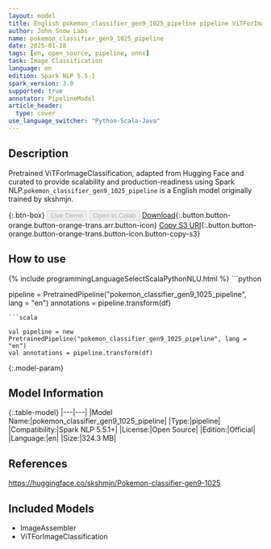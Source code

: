 ```yaml
---
layout: model
title: English pokemon_classifier_gen9_1025_pipeline pipeline ViTForImageClassification from skshmjn
author: John Snow Labs
name: pokemon_classifier_gen9_1025_pipeline
date: 2025-01-28
tags: [en, open_source, pipeline, onnx]
task: Image Classification
language: en
edition: Spark NLP 5.5.1
spark_version: 3.0
supported: true
annotator: PipelineModel
article_header:
  type: cover
use_language_switcher: "Python-Scala-Java"
---
```


## Description

Pretrained ViTForImageClassification, adapted from Hugging Face and curated to provide scalability and production-readiness using Spark NLP.`pokemon_classifier_gen9_1025_pipeline` is a English model originally trained by skshmjn.

{:.btn-box}
<button class="button button-orange" disabled>Live Demo</button>
<button class="button button-orange" disabled>Open in Colab</button>
[Download](https://s3.amazonaws.com/auxdata.johnsnowlabs.com/public/models/pokemon_classifier_gen9_1025_pipeline_en_5.5.1_3.0_1738022905911.zip){:.button.button-orange.button-orange-trans.arr.button-icon}
[Copy S3 URI](s3://auxdata.johnsnowlabs.com/public/models/pokemon_classifier_gen9_1025_pipeline_en_5.5.1_3.0_1738022905911.zip){:.button.button-orange.button-orange-trans.button-icon.button-copy-s3}

## How to use



<div class="tabs-box" markdown="1">
{% include programmingLanguageSelectScalaPythonNLU.html %}
```python

pipeline = PretrainedPipeline("pokemon_classifier_gen9_1025_pipeline", lang = "en")
annotations =  pipeline.transform(df)   

```
```scala

val pipeline = new PretrainedPipeline("pokemon_classifier_gen9_1025_pipeline", lang = "en")
val annotations = pipeline.transform(df)

```
</div>

{:.model-param}
## Model Information

{:.table-model}
|---|---|
|Model Name:|pokemon_classifier_gen9_1025_pipeline|
|Type:|pipeline|
|Compatibility:|Spark NLP 5.5.1+|
|License:|Open Source|
|Edition:|Official|
|Language:|en|
|Size:|324.3 MB|

## References

https://huggingface.co/skshmjn/Pokemon-classifier-gen9-1025

## Included Models

- ImageAssembler
- ViTForImageClassification